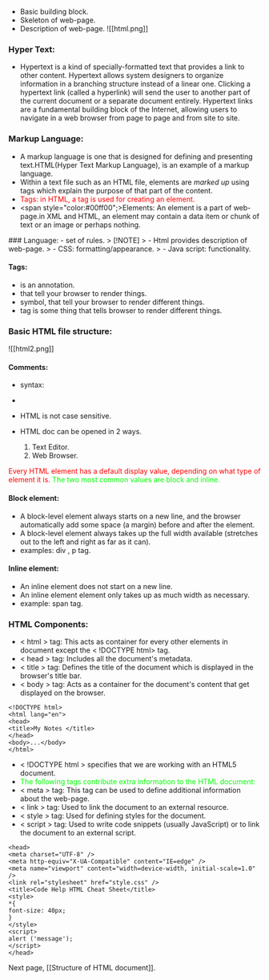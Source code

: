 - Basic building block.
- Skeleton of web-page.
- Description of web-page.
![[html.png]]
### Hyper Text:
- Hypertext is a kind of specially-formatted text that provides a link to other content. Hypertext allows system designers to organize information in a branching structure instead of a linear one. Clicking a hypertext link (called a hyperlink) will send the user to another part of the current document or a separate document entirely. Hypertext links are a fundamental building block of the Internet, allowing users to navigate in a web browser from page to page and from site to site. 
### Markup Language:
- A markup language is one that is designed for defining and presenting text.HTML(Hyper Text Markup Language), is an example of a markup language.
- Within a text file such as an HTML file, elements are _marked up_ using tags which explain the purpose of that part of the content.
- <span style="color:#ff0000;">Tags: in HTML, a tag is used for creating an element.</span>
- <span style="color:#00ff00";>Elements: An element is a part of web-page.in XML and HTML, an element may contain a data item or chunk of text or an image or perhaps nothing.
</span>
### Language:
- set of rules.
> [!NOTE]
> - Html provides description of web-page.
> - CSS: formatting/appearance.
> - Java script:  functionality.

#### Tags:
- is an annotation.
- that tell your browser to render things.
- symbol, that tell your browser to render different things.
- tag is some thing that tells browser to render different things.
### Basic HTML file structure:
 ![[html2.png]]
#### Comments:
- syntax:
- <!--- comment-->

- HTML is not case sensitive.
- HTML doc can be opened in 2 ways.
	1) Text Editor.
	2) Web Browser.

<span style="color:#ff0000;">Every HTML element has a default display value, depending on what type of element it is.</span>
<span style="color:#00ff00;">The two most common values are block and inline.</span>
#### Block element:
- A block-level element always starts on a new line, and the browser automatically add some space (a margin) before and after the element.
- A block-level element always takes up the full width available (stretches out to the left and right as far as it can).
- examples: div , p tag.
#### Inline element:
- An inline element does not start on a new line.
- An inline element element only takes up as much width as necessary.
- example: span tag.


### HTML Components:
- < html > tag: This acts as container for every other elements in document except the < !DOCTYPE html> tag.
- < head > tag: Includes all the document's metadata.
- < title > tag: Defines the title of the document which is displayed in the browser's title bar.
- < body > tag: Acts as a container for the document's content that get displayed on the browser.
```
<!DOCTYPE html> 
<html lang="en">
<head>
<title>My Notes </title>
</head>
<body>...</body>
</html>
```
- < !DOCTYPE html > specifies that we are working with an HTML5 document.
- <span style="color:#00ff00;">The following tags contribute extra information to the HTML document:</span>
- < meta > tag: This tag can be used to define additional information about the web-page.
- < link > tag: Used to link the document to an external resource.
- < style > tag: Used for defining styles for the document.
- < script > tag: Used to write code snippets (usually JavaScript) or to link the document to an external script.
```
<head>
<meta charset="UTF-8" />
<meta http-equiv="X-UA-Compatible" content="IE=edge" />
<meta name="viewport" content="width=device-width, initial-scale=1.0" />
<link rel="stylesheet" href="style.css" />
<title>Code Help HTML Cheat Sheet</title>
<style>
*{
font-size: 40px;
}
</style>
<script>
alert ('message');
</script>
</head>

```

Next page, [[Structure of HTML document]].
